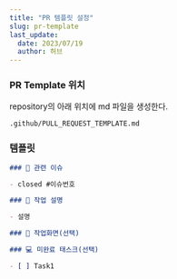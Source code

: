 ```yaml
---
title: "PR 템플릿 설정"
slug: pr-template
last_update:
  date: 2023/07/19
  author: 허브
---
```


### PR Template 위치

repository의 아래 위치에 md 파일을 생성한다.

`.github/PULL_REQUEST_TEMPLATE.md`

### 템플릿

```md
### 📌 관련 이슈

- closed #이슈번호

### 📁 작업 설명

- 설명

### 📸 작업화면(선택)

### 💻 미완료 태스크(선택)

- [ ] Task1
```


